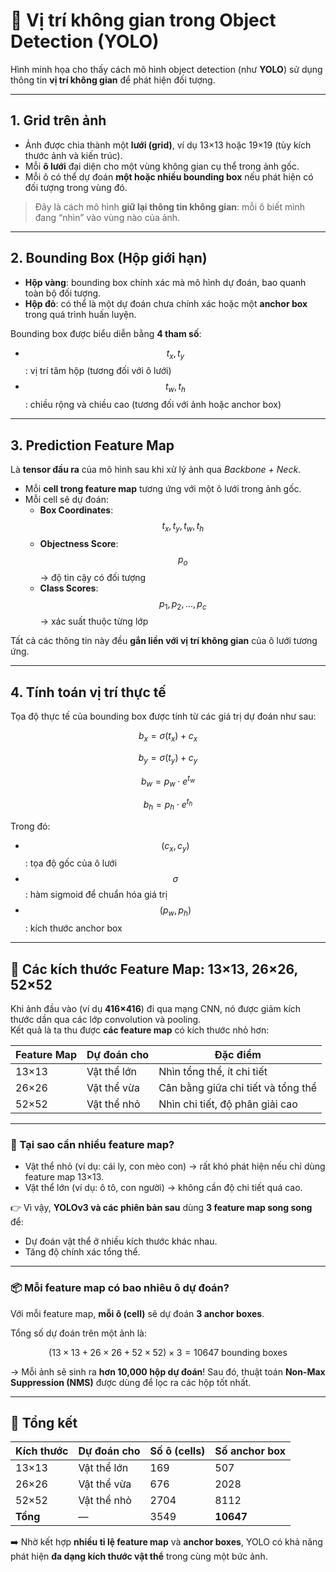 # 📍 Vị trí không gian trong Object Detection (YOLO)

Hình minh họa cho thấy cách mô hình object detection (như **YOLO**) sử dụng thông tin **vị trí không gian** để phát hiện đối tượng.

---

## 1. Grid trên ảnh
- Ảnh được chia thành một **lưới (grid)**, ví dụ 13×13 hoặc 19×19 (tùy kích thước ảnh và kiến trúc).  
- Mỗi **ô lưới** đại diện cho một vùng không gian cụ thể trong ảnh gốc.  
- Mỗi ô có thể dự đoán **một hoặc nhiều bounding box** nếu phát hiện có đối tượng trong vùng đó.  

> Đây là cách mô hình **giữ lại thông tin không gian**: mỗi ô biết mình đang “nhìn” vào vùng nào của ảnh.

---

## 2. Bounding Box (Hộp giới hạn)
- **Hộp vàng**: bounding box chính xác mà mô hình dự đoán, bao quanh toàn bộ đối tượng.  
- **Hộp đỏ**: có thể là một dự đoán chưa chính xác hoặc một **anchor box** trong quá trình huấn luyện.  

Bounding box được biểu diễn bằng **4 tham số**:

- $$t_x, t_y$$ : vị trí tâm hộp (tương đối với ô lưới)  
- $$t_w, t_h$$ : chiều rộng và chiều cao (tương đối với ảnh hoặc anchor box)

---

## 3. Prediction Feature Map
Là **tensor đầu ra** của mô hình sau khi xử lý ảnh qua *Backbone + Neck*.

- Mỗi **cell trong feature map** tương ứng với một ô lưới trong ảnh gốc.  
- Mỗi cell sẽ dự đoán:
  - **Box Coordinates**: $$t_x, t_y, t_w, t_h$$  
  - **Objectness Score**: $$p_o$$ → độ tin cậy có đối tượng  
  - **Class Scores**: $$p_1, p_2, ..., p_c$$ → xác suất thuộc từng lớp  

Tất cả các thông tin này đều **gắn liền với vị trí không gian** của ô lưới tương ứng.

---

## 4. Tính toán vị trí thực tế
Tọa độ thực tế của bounding box được tính từ các giá trị dự đoán như sau:

$$
b_x = \sigma(t_x) + c_x
$$  

$$
b_y = \sigma(t_y) + c_y
$$  

$$
b_w = p_w \cdot e^{t_w}
$$  

$$
b_h = p_h \cdot e^{t_h}
$$  

Trong đó:
- $$(c_x, c_y)$$ : tọa độ gốc của ô lưới  
- $$\sigma$$ : hàm sigmoid để chuẩn hóa giá trị  
- $$(p_w, p_h)$$ : kích thước anchor box  

---

## 📐 Các kích thước Feature Map: 13×13, 26×26, 52×52

Khi ảnh đầu vào (ví dụ **416×416**) đi qua mạng CNN, nó được giảm kích thước dần qua các lớp convolution và pooling.  
Kết quả là ta thu được **các feature map** có kích thước nhỏ hơn:

| Feature Map | Dự đoán cho    | Đặc điểm |
|-------------|----------------|----------|
| 13×13       | Vật thể lớn    | Nhìn tổng thể, ít chi tiết |
| 26×26       | Vật thể vừa    | Cân bằng giữa chi tiết và tổng thể |
| 52×52       | Vật thể nhỏ    | Nhìn chi tiết, độ phân giải cao |

---

### 🎯 Tại sao cần nhiều feature map?
- Vật thể nhỏ (ví dụ: cái ly, con mèo con) → rất khó phát hiện nếu chỉ dùng feature map 13×13.  
- Vật thể lớn (ví dụ: ô tô, con người) → không cần độ chi tiết quá cao.  

👉 Vì vậy, **YOLOv3 và các phiên bản sau** dùng **3 feature map song song** để:
- Dự đoán vật thể ở nhiều kích thước khác nhau.  
- Tăng độ chính xác tổng thể.  

---

### 📦 Mỗi feature map có bao nhiêu ô dự đoán?
Với mỗi feature map, **mỗi ô (cell)** sẽ dự đoán **3 anchor boxes**.  

Tổng số dự đoán trên một ảnh là:

$$
(13 \times 13 + 26 \times 26 + 52 \times 52) \times 3 = 10647 \ \text{bounding boxes}
$$

→ Mỗi ảnh sẽ sinh ra **hơn 10,000 hộp dự đoán**! Sau đó, thuật toán **Non-Max Suppression (NMS)** được dùng để lọc ra các hộp tốt nhất.

---

## 🧠 Tổng kết

| Kích thước | Dự đoán cho   | Số ô (cells) | Số anchor box |
|------------|---------------|--------------|---------------|
| 13×13      | Vật thể lớn   | 169          | 507           |
| 26×26      | Vật thể vừa   | 676          | 2028          |
| 52×52      | Vật thể nhỏ   | 2704         | 8112          |
| **Tổng**   | —             | 3549         | **10647**     |

➡️ Nhờ kết hợp **nhiều tỉ lệ feature map** và **anchor boxes**, YOLO có khả năng phát hiện **đa dạng kích thước vật thể** trong cùng một bức ảnh.
